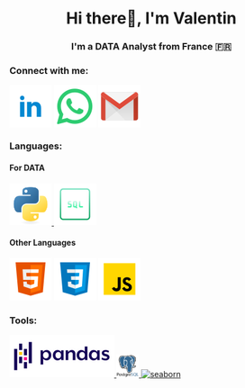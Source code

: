 <h1 align="center">Hi there👋, I'm Valentin</h1>
<h3 align="center">I'm a DATA Analyst from France 🇫🇷</h3>

<h3 align="left">Connect with me:</h3>
<p align="left">
<a href="https://www.linkedin.com/in/v-monteiro/" target="blank"><img align="center" src="https://github.com/Valeeew/Valeeew/blob/main/svg/linkedin.png" alt="https://www.linkedin.com/in/v-monteiro/"  /></a>
<a href="https://wa.me/qr/V7QVTXDMZPNPB1" target="blank"><img align="center" src="https://github.com/Valeeew/Valeeew/blob/main/svg/whatsapp.png" alt="https://wa.me/qr/V7QVTXDMZPNPB1"  /></a>
<a href="mailto:v.monteiro.pro@gmail.com"><img align="center" src="https://github.com/Valeeew/Valeeew/blob/main/svg/gmail.png" alt="mailto:v.monteiro.pro@gmail.com"  /></a>
</p>


<h3 align="left">Languages:</h3>

<h4>For DATA</h4>
<a href="https://www.python.org" target="_blank" rel="noreferrer"> <img src="https://raw.githubusercontent.com/devicons/devicon/master/icons/python/python-original.svg" alt="python" width="75" height="75"/> </a>
<a href="http://sql.org/" target="_blank" rel="noreferrer"> <img src="https://github.com/Valeeew/Valeeew/blob/main/svg/sql.png" alt="SQL" /> </a>

<h4>Other Languages</h4>
<p><img src="https://github.com/Valeeew/Valeeew/blob/main/svg/html.png" alt="HTML" /> <img src="https://github.com/Valeeew/Valeeew/blob/main/svg/css.png" alt="CSS" /> <img src="https://github.com/Valeeew/Valeeew/blob/main/svg/javascript.png" alt="javascript" /></p>

<h3 align="left"> Tools:</h3>
<p align="left"> <a href="https://pandas.pydata.org/" target="_blank" rel="noreferrer"> <img src="https://github.com/Valeeew/Valeeew/blob/main/svg/pandas.png" alt="pandas" /> </a> <a href="https://www.postgresql.org" target="_blank" rel="noreferrer"> <img src="https://raw.githubusercontent.com/devicons/devicon/master/icons/postgresql/postgresql-original-wordmark.svg" alt="postgresql" width="40" height="40"/> </a><a href="https://seaborn.pydata.org/" target="_blank" rel="noreferrer"> <img src="https://seaborn.pydata.org/_images/logo-mark-lightbg.svg" alt="seaborn" width="40" height="40"/> </a> </p>
